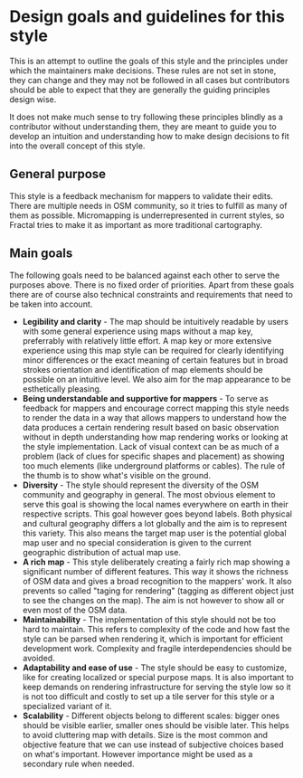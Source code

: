 
# Design goals and guidelines for this style

This is an attempt to outline the goals of this style and the principles under
which the maintainers make decisions. These rules are not set in stone, they
can change and they may not be followed in all cases but contributors should
be able to expect that they are generally the guiding principles design wise.

It does not make much sense to try following these principles blindly as a
contributor without understanding them, they are meant to guide you to develop
an intuition and understanding how to make design decisions to fit into the
overall concept of this style.

## General purpose

This style is a feedback mechanism for mappers to validate their edits. There 
are multiple needs in OSM community, so it tries to fulfill as many of them as 
possible. Micromapping is underrepresented in current styles, so Fractal tries
to make it as important as more traditional cartography.

## Main goals

The following goals need to be balanced against each other to serve the purposes
above. There is no fixed order of priorities. Apart from these goals there are
of course also technical constraints and requirements that need to be taken into
account.

* **Legibility and clarity** - The map should be intuitively readable by users with some general experience using maps without a map key, preferrably with relatively little effort. A map key or more extensive experience using this map style can be required for clearly identifying minor differences or the exact meaning of certain features but in broad strokes orientation and identification of map elements should be possible on an intuitive level. We also aim for the map appearance to be esthetically pleasing.
* **Being understandable and supportive for mappers** - To serve as feedback for mappers and encourage correct mapping this style needs to render the data in a way that allows mappers to understand how the data produces a certain rendering result based on basic observation without in depth understanding how map rendering works or looking at the style implementation. Lack of visual context can be as much of a problem (lack of clues for specific shapes and placement) as showing too much elements (like underground platforms or cables). The rule of the thumb is to show what's visible on the ground.
* **Diversity** - The style should represent the diversity of the OSM community and geography in general. The most obvious element to serve this goal is showing the local names everywhere on earth in their respective scripts. This goal however goes beyond labels. Both physical and cultural geography differs a lot globally and the aim is to represent this variety. This also means the target map user is the potential global map user and no special consideration is given to the current geographic distribution of actual map use.
* **A rich map** - This style deliberately creating a fairly rich map showing a significant number of different features. This way it shows the richness of OSM data and gives a broad recognition to the mappers' work. It also prevents so called "taging for rendering" (tagging as different object just to see the changes on the map). The aim is not however to show all or even most of the OSM data.
* **Maintainability** - The implementation of this style should not be too hard to maintain. This refers to complexity of the code and how fast the style can be parsed when rendering it, which is important for efficient development work. Complexity and fragile interdependencies should be avoided.
* **Adaptability and ease of use** - The style should be easy to customize, like for creating localized or special purpose maps. It is also important to keep demands on rendering infrastructure for serving the style low so it is not too difficult and costly to set up a tile server for this style or a specialized variant of it.
* **Scalability** - Different objects belong to different scales: bigger ones should be visible earlier, smaller ones should be visible later. This helps to avoid cluttering map with details. Size is the most common and objective feature that we can use instead of subjective choices based on what's important. However importance might be used as a secondary rule when needed.
